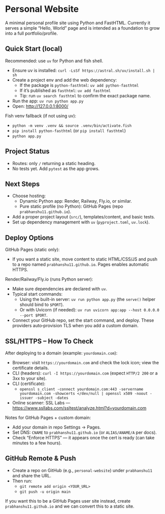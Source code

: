 # Personal Website

A minimal personal profile site using Python and FastHTML. Currently it serves a simple “Hello, World” page and is intended as a foundation to grow into a full portfolio/profile.

## Quick Start (local)

Recommended: use `uv` for Python and fish shell.

- Ensure uv is installed: `curl -LsSf https://astral.sh/uv/install.sh | sh`
- Create a project env and add the web dependency:
  - If the package is `python-fasthtml`: `uv add python-fasthtml`
  - If it’s published as `fasthtml`: `uv add fasthtml`
  - Tip: run `uv search fasthtml` to confirm the exact package name.
- Run the app: `uv run python app.py`
- Open: http://127.0.0.1:8000/

Fish venv fallback (if not using uv):

- `python -m venv .venv && source .venv/bin/activate.fish`
- `pip install python-fasthtml` (or `pip install fasthtml`)
- `python app.py`

## Project Status

- Routes: only `/` returning a static heading.
- No tests yet. Add `pytest` as the app grows.

## Next Steps

- Choose hosting:
  - Dynamic Python app: Render, Railway, Fly.io, or similar.
  - Pure static profile (no Python): GitHub Pages (repo `prabhanshu11.github.io`).
- Add a proper project layout (`src/`), templates/content, and basic tests.
- Set up dependency management with `uv` (`pyproject.toml`, `uv.lock`).

## Deploy Options

GitHub Pages (static only):

- If you want a static site, move content to static HTML/CSS/JS and push to a repo named `prabhanshu11.github.io`. Pages enables automatic HTTPS.

Render/Railway/Fly.io (runs Python server):

- Make sure dependencies are declared with `uv`.
- Typical start commands:
  - Using the built-in server: `uv run python app.py` (the `serve()` helper should bind to `$PORT`).
  - Or with Uvicorn (if needed): `uv run uvicorn app:app --host 0.0.0.0 --port $PORT`.
- Connect your GitHub repo, set the start command, and deploy. These providers auto‑provision TLS when you add a custom domain.

## SSL/HTTPS – How To Check

After deploying to a domain (example: `yourdomain.com`):

- Browser: visit `https://yourdomain.com` and check the lock icon; view the certificate details.
- CLI (headers): `curl -I https://yourdomain.com` (expect `HTTP/2 200` or a 3xx to your site).
- CLI (certificate):
  - `openssl s_client -connect yourdomain.com:443 -servername yourdomain.com -showcerts </dev/null | openssl x509 -noout -issuer -subject -dates`
- Online scanner: SSL Labs — https://www.ssllabs.com/ssltest/analyze.html?d=yourdomain.com

Notes for GitHub Pages + custom domain:

- Add your domain in repo Settings → Pages.
- Set DNS: `CNAME` to `prabhanshu11.github.io` (or `ALIAS/ANAME/A` per docs).
- Check “Enforce HTTPS” — it appears once the cert is ready (can take minutes to a few hours).

## GitHub Remote & Push

- Create a repo on GitHub (e.g., `personal-website`) under `prabhanshu11` and share the URL.
- Then run:
  - `git remote add origin <YOUR_URL>`
  - `git push -u origin main`

If you want this to be a GitHub Pages user site instead, create `prabhanshu11.github.io` and we can convert this to a static site.

